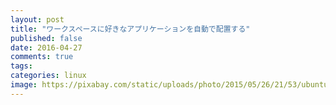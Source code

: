 ```yaml
---
layout: post
title: "ワークスペースに好きなアプリケーションを自動で配置する"
published: false
date: 2016-04-27
comments: true
tags: 
categories: linux
image: https://pixabay.com/static/uploads/photo/2015/05/26/21/53/ubuntu-785622_960_720.png
---
```


